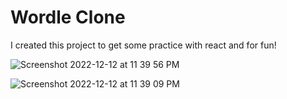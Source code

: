 # Wordle Clone

I created this project to get some practice with react and for fun!

![Screenshot 2022-12-12 at 11 39 56 PM](https://user-images.githubusercontent.com/93356900/207228177-7cbc9867-2df7-44cf-a834-0868960aa089.png)

![Screenshot 2022-12-12 at 11 39 09 PM](https://user-images.githubusercontent.com/93356900/207228089-9fe32b4e-7b14-4dd9-998a-4137616e115f.png)
